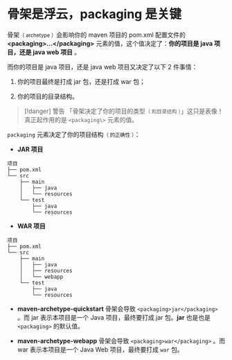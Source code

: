 # 骨架是浮云，packaging 是关键

骨架<small>（ archetype ）</small>会影响你的 maven 项目的 pom.xml 配置文件的 **\<packaging\>...\</packaging\>** 元素的值，这个值决定了：**你的项目是 java 项目，还是 java web 项目** 。

而你的项目是 java 项目，还是 java web 项目又决定了以下 2 件事情：

1. 你的项目最终是打成 jar 包，还是打成 war 包；

2. 你的项目的目录结构。

> [!danger] 警告
> 「骨架决定了你的项目的类型<small>（ 和目录结构 ）</small>」这只是表像！真正起作用的是 `<packaging\>` 元素的值。

`packaging` 元素决定了你的项目结构<small>（ 的正确性 ）</small>：

- **JAR 项目**
```text
项目
├── pom.xml
└── src
    ├── main
    │   ├── java
    │   └── resources
    └── test
        ├── java
        └── resources
```

- **WAR 项目**

```text
项目
├── pom.xml
└── src
    ├── main
    │   ├── java
    │   ├── resources
    │   └── webapp
    └── test
        ├── java
        └── resources
```

- **maven-archetype-quickstart** 骨架会导致 `<packaging>jar</packaging>` 。而 jar 表示本项目是一个 Java 项目，最终要打成 jar 包。**jar** 也是也是 `<packaging>` 的默认值。

- **maven-archetype-webapp** 骨架会导致 `<packaging>war</packaging>` 。而 war 表示本项目是一个 Java Web 项目，最终要打成 `war` 包。
